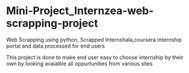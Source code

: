 # Mini-Project_Internzea-web-scrapping-project
Web Scrapping using python, Scrapped Internshala,coursera internship portal and data processed for end users

This project is done to make end user easy to choose internship by their own by looking avaialble all oppurtunities from various sites
